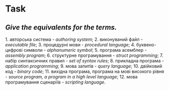 <h1>Task</h1>
<h2><strong><em>Give the equivalents for the terms.</em></strong></h2>
1. авторська система - <em>authoring system</em>; 
2. виконуваний файл - <em>executable file</em>; 
3. процедурні мови - <em>procedural language</em>; 
4. буквено-цифрові символи - <em>alphanumeric symbol</em>; 
5. програма асемблер - <em>assembly program</em>; 
6. структурне програмування - <em>struct programming</em>; 
7. набір синтаксичних правил - <em>set of syntax rules</em>; 
8. прикладна програма - <em>application programming</em>;
9. мова запитів - <em>query language</em>; 
10. двійковий код - <em>binary code</em>; 
11. вихідна програма, програма на мові високого рівня - <em>source program, a program in a high level language</em>; 
12. мова програмування сценаріїв - <em>scripting language</em>.
